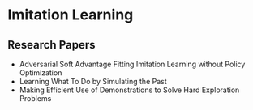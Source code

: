 # Imitation Learning

## Research Papers

- Adversarial Soft Advantage Fitting Imitation Learning without Policy Optimization
- Learning What To Do by Simulating the Past
- Making Efficient Use of Demonstrations to Solve Hard Exploration Problems
